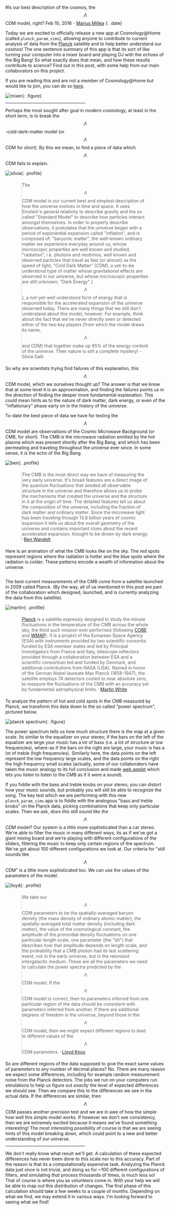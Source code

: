 <head>
<style>
blockquote {margin: 20px 10% 20px 10%; padding-left:0;}
img.profile {margin: 5px 10% 0 15px; border-radius:15px; float:right; width:150px; }
img.figure {width: 70%; border-radius: 10px; margin: 20px auto 20px auto; display:block; }
h1 {margin-left: 10px;}
p.date{margin-top:-20px; margin-bottom:30px;}
</style>
</head>

<script src="http://cdn.mathjax.org/mathjax/latest/MathJax.js?config=TeX-AMS_HTML" type="text/javascript"></script>
<script type="text/javascript" src="http://test.gfycat.com/gfycat_test_june25.js"></script>

#Is our best description of the cosmos, the $$\Lambda$$CDM model, right?
Feb 10, 2016 - [Marius Millea](http://www.cosmologyathome.org/view_profile.php?userid=990172)
{: .date}

Today we are excited to officially release a new app at Cosmology@Home (called `planck_param_sims`), allowing anyone to contribute to current analysis of data from the [Planck](https://en.wikipedia.org/wiki/Planck_(spacecraft)) satellite and to help better understand our cosmos! The one sentence summary of this app is that its sort of like turning your computer into a mixer board and playing DJ with the echoes of the Big Bang! So what exactly does that mean, and how these results contribute to science? Find out in this post, with some help from our main collaborators on this project. 

If you are reading this and are not a member of Cosmology@Home but would like to join, you can do so [here](join.php).

![mixer](img/mixer_board_universe.jpg){: .figure}


<hr style="width:50%;"/>

Perhaps the most sought after goal in modern cosmology, at least in the short term, is to break the $$\Lambda$$-cold-dark-matter model (or $$\Lambda$$CDM for short). By this we mean, to find a piece of data which $$\Lambda$$CDM fails to explain.

![silvia](img/people/galli-silvia-kicp.jpg){: .profile}

> The $$\Lambda$$CDM model is our current best and simplest description of how the universe evolves in time and space. It uses Einstein's general relativity to describe gravity and the so called "Standard Model" to describe how particles interact amongst themselves. In order to properly describe observations, it postulates that the universe began with a period of exponential expansion called "inflation", and is composed of: "baryonic matter", the well-known ordinary matter we experience everyday around us, whose microscopic properties are well known and studied; "radiation", i.e. photons and neutrinos, well known and observed particles that travel as fast (or almost) as the speed of light; "Cold Dark Matter" (CDM), a yet-to-be understood type of matter whose  gravitational effects are observed in our universe, but whose microscopic properties are still unknown; "Dark Energy" ($$\Lambda$$), a not-yet-well understood form of energy that is responsible for the accelerated expansion of the universe observed today. There are many things that we still don't understand about this model, however. For example, think about the fact that we've never directly seen or detected either of the two key players (from which the model draws its name, $$\Lambda$$ and CDM) that together make up 95% of the energy content of the universe. Their nature is still a complete mystery!  -Silvia Galli

So why are scientists trying find failures of this explanation, this $$\Lambda$$CDM model, which we ourselves thought up? The answer is that we know that at some level it is an approximation, and finding the failures points us in the direction of finding the deeper more fundamental explanation. This could mean hints as to the nature of dark matter, dark energy, or even of the "inflationary" phase early on in the history of the universe.  

To-date the best piece of data we have for testing the $$\Lambda$$CDM model are observations of the Cosmic Microwave Background (or CMB, for short). The CMB is the microwave radiation emitted by the hot plasma which was present shortly after the Big Bang, and which has been permeating and traveling throughout the universe ever since. In some sense, it is the echo of the Big Bang. 

![ben](img/people/bwandelt.jpg){: .profile}

> The CMB is the most direct way we have of measuring the very early universe. It's broad features are a direct image of the quantum fluctuations that seeded all observable structure in the universe and therefore allows us to probe the mechanisms that created the universe and the structure in it at the origin of time. The detailed features tell us about the composition of the universe, including the fraction of dark matter and ordinary matter. Since the microwave light has been traveling through 13.8 billion years of cosmic expansion it tells us about the overall geometry of the universe and contains important clues about the recent accelerated expansion, thought to be driven by dark energy. -[Ben Wandelt](http://ilp.upmc.fr/wandelt.php)

Here is an animation of what the CMB looks like on the sky. The red spots represent regions where the radiation is hotter and the blue spots where the radiation is colder. These patterns encode a wealth of information about the universe.

<p style="text-align:center;"><img class="gfyitem" data-id="SnoopyGorgeousHalibut" style="border-radius:15px;"/></p>

The best current measurements of the CMB come from a satellite launched in 2009 called Planck. (By the way, all of us mentioned in this post are part of the collaboration which designed, launched, and is currently analyzing the data from this satellite).

![martin](img/people/mjw_pic.jpg){: .profile}

> [Planck](http://www.esa.int/Planck) is a satellite expressly designed to study the minute fluctuations in the temperature of the CMB across the whole sky, the third such mission ever performed (following [COBE](https://en.wikipedia.org/wiki/Cosmic_Background_Explorer) and [WMAP](https://en.wikipedia.org/wiki/Wilkinson_Microwave_Anisotropy_Probe)). It is a project of the European Space Agency (ESA) with instruments provided by two scientific consortia funded by ESA member states and led by Principal Investigators from France and Italy, telescope reflectors provided through a collaboration between ESA and a scientific consortium led and funded by Denmark, and additional contributions from NASA (USA). Named in honor of the German Nobel laureate Max Planck (1858-1947), the satellite employs 74 detectors cooled to near absolute zero, to measure the fluctuations of the CMB with an accuracy set by fundamental astrophysical limits. -[Martin White](http://w.astro.berkeley.edu/~mwhite/)


To analyze the pattern of hot and cold spots in the CMB measured by Planck, we transform this data down to the so called "power spectrum", pictured below.

![planck spectrum](img/planck2014_TT_Dl_NORES_bin30_w180mm.svg){: .figure}

The power spectrum tells us how much structure there is the map at a given scale. Its similar to the equalizer on your stereo; if the bars on the left of the equalizer are large your music has a lot of bass (i.e. a lot of structure at low frequencies), where-as if the bars on the right are large, your music is has a lot of treble (high frequencies). Similarly here, the data points on the left represent the low frequency large scales, and the data points on the right the high frequency small scales (actually, some of our collaborators have taken the music analogy to its full conclusion and made [web applet](http://web.physics.ucsb.edu/~jatila/CMB-sounds/CMB) which lets you listen to listen to the CMB as if it were a sound).

If you fiddle with the bass and treble knobs on your stereo, you can distort how your music sounds, but probably you will still be able to recognize the song. The key test which we are performing with this new `planck_param_sims` app is to fiddle with the analogous "bass and treble knobs" on the Planck data, picking combinations that keep only particular scales. Then we ask, *does this still sound like the $$\Lambda$$CDM model?* Our system is a little more sophisticated than a car stereo. We're able to filter the music in many different ways, its as if we've got a giant mixing board and we're playing with different configurations of the sliders, filtering the music to keep only certain regions of the spectrum. We've got about 100 different configurations we look at. Our criteria for "still sounds like $$\Lambda$$CDM" is a little more sophisticated too. We can use the values of the parameters of the model.

![lloyd](img/people/lloyd.jpg){: .profile}

> We take our $$\Lambda$$CDM parameters to be the spatially-averaged baryon density (the mass density of ordinary atomic matter), the spatially-averaged total matter density (including dark matter), the value of the cosmological constant, the amplitude of the primordial density fluctuations on one particular length scale, one parameter (the "tilt") that describes how that amplitude depends on length scale, and the probability that a CMB photon had its last scattering event, not in the early universe, but in the reionized intergalactic medium. These are all the parameters we need to calculate the power spectra predicted by the $$\Lambda$$CDM model. If the $$\Lambda$$CDM model is correct, then its parameters inferred from one particular region of the data should be consistent with parameters inferred from another. If there are additional degrees of freedom in the universe, beyond those in the $$\Lambda$$CDM model, then we might expect different regions to lead to different values of the $$\Lambda$$CDM parameters. -[Lloyd Knox](http://www.lloydknox.com/)

So are different regions of the data supposed to give the exact same values of parameters to any number of decimal places? No. There are many reason we expect some differences, including for example random measurement noise from the Planck detectors. The jobs we run on your computers run simulations to help us figure out *exactly* the level of expected differences we should see. Then we compare this to the differences we see in the actual data. If the differences are similar, then $$\Lambda$$CDM passes another precision test and we are in awe of how the simple how well this simple model works. If however we don't see consistency, then we are extremely excited because it means we've found something interesting! The most interesting possibility of course is that we are seeing hints of this model breaking down, which could point to a new and better understanding of our universe. 

<hr style="width:50%;"/>

We don't really know what result we'll get. A calculation of these expected differences has never been done to this scale nor to this accuracy. Part of the reason is that its a computationally expensive task. Analyzing the Planck data just once is not trivial, and doing so for ~100 different configurations of filters, and simulating *that* process thousands of times, is much less so! That of course is where you as volunteers come in. With your help we will be able to map out this distribution of changes. The first phase of this calculation should take a few weeks to a couple of months. Depending on what we find, we may extend it in various ways. I'm looking forward to seeing what we find!

